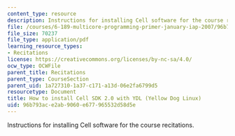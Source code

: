 ```yaml
---
content_type: resource
description: Instructions for installing Cell software for the course recitations.
file: /courses/6-189-multicore-programming-primer-january-iap-2007/96b793ace2ab9060e677965532d58d5e_cell_sdk.pdf
file_size: 70237
file_type: application/pdf
learning_resource_types:
- Recitations
license: https://creativecommons.org/licenses/by-nc-sa/4.0/
ocw_type: OCWFile
parent_title: Recitations
parent_type: CourseSection
parent_uid: 1a727310-1a37-c171-a13d-06e2fa6799d5
resourcetype: Document
title: How to install Cell SDK 2.0 with YDL (Yellow Dog Linux)
uid: 96b793ac-e2ab-9060-e677-965532d58d5e
---
```

Instructions for installing Cell software for the course recitations.